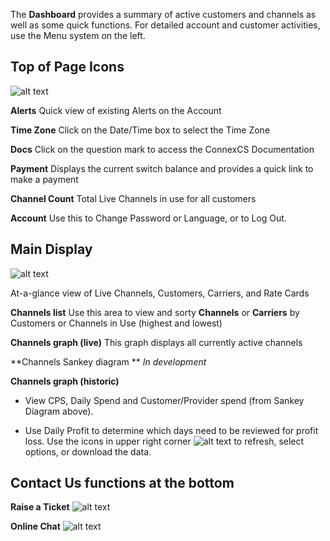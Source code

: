 The **Dashboard** provides a summary of active customers and channels as well as some quick functions. For detailed account and customer activities, use the Menu system on the left.  

## Top of Page Icons
![alt text][top of page]

**Alerts** Quick view of existing Alerts on the Account

**Time Zone** Click on the Date/Time box to select the Time Zone

**Docs** Click on the question mark to access the ConnexCS Documentation

**Payment** Displays the current switch balance and provides a quick link to make a payment

**Channel Count** Total Live Channels in use for all customers

**Account** Use this to Change Password or Language, or to Log Out.


## Main Display
![alt text][dashboard]

At-a-glance view of Live Channels, Customers, Carriers, and Rate Cards

**Channels list** Use this area to view and sorty **Channels** or **Carriers** by Customers or Channels in Use (highest and lowest)

**Channels graph (live)** This graph displays all currently active channels 

**Channels Sankey diagram ** *In development*

**Channels graph (historic)**
+ View CPS, Daily Spend and Customer/Provider spend (from Sankey Diagram above). 

+ Use Daily Profit to determine which days need to be reviewed for profit loss. Use the icons in upper right corner ![alt text][profit] to refresh, select options, or download the data. 

## Contact Us functions at the bottom
**Raise a Ticket**
![alt text][ticket]

**Online Chat**
![alt text][chat]

[top of page]: /customer-portal/img/topofpage.png
[dashboard]: /customer-portal/img/dashboard.png
[alert]: /customer-portal/img/alerts.png
[profit]: /customer-portal/img/profit.png
[ticket]: /customer-portal/img/ticket.png
[chat]: /customer-portal/img/chat.png
